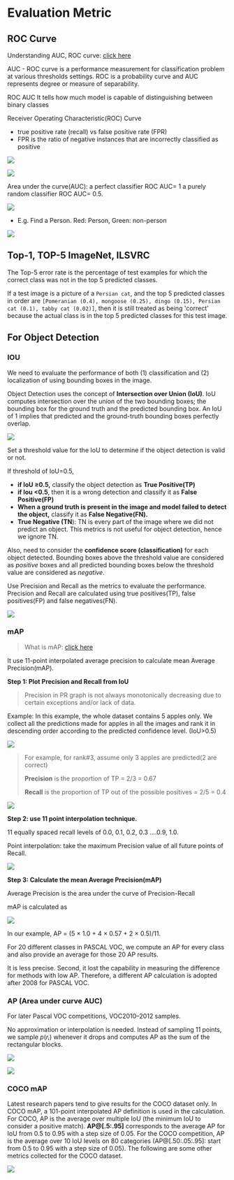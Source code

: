 # Evaluation Metric

## **ROC Curve**

Understanding AUC, ROC curve: [click here](https://towardsdatascience.com/understanding-auc-roc-curve-68b2303cc9c5)

AUC - ROC curve is a performance measurement for classification problem at various thresholds settings. ROC is a probability curve and AUC represents degree or measure of separability.

ROC AUC It tells how much model is capable of distinguishing between binary classes

Receiver Operating Characteristic\(ROC\) Curve

* true positive rate \(recall\) vs false positive rate \(FPR\)
* FPR is the ratio of negative instances that are incorrectly classified as positive

![](https://github.com/ykkimhgu/DLIP_doc/tree/3298e5d2a4b6369e5cef7973dd93eef44ca7addf/images/image%20%28261%29.png)

![](https://github.com/ykkimhgu/DLIP_doc/tree/3298e5d2a4b6369e5cef7973dd93eef44ca7addf/images/image%20%28255%29.png)

Area under the curve\(AUC\): a perfect classifier ROC AUC= 1 a purely random classifier ROC AUC= 0.5.

![](https://github.com/ykkimhgu/DLIP_doc/tree/3298e5d2a4b6369e5cef7973dd93eef44ca7addf/images/image%20%28259%29.png)

* E.g. Find a Person. Red: Person, Green: non-person

![](https://github.com/ykkimhgu/DLIP_doc/tree/3298e5d2a4b6369e5cef7973dd93eef44ca7addf/images/image%20%28258%29.png)

## Top-1, TOP-5 ImageNet,  ILSVRC

The Top-5 error rate is the percentage of test examples for which the correct class was not in the top 5 predicted classes.

If a test image is a picture of a `Persian cat`, and the top 5 predicted classes in order are `[Pomeranian (0.4), mongoose (0.25), dingo (0.15), Persian cat (0.1), tabby cat (0.02)]`, then it is still treated as being 'correct' because the actual class is in the top 5 predicted classes for this test image.

## For Object Detection

### IOU

We need to evaluate the performance of both \(1\) classification and \(2\) localization of using bounding boxes in the image.

Object Detection uses the concept of **Intersection over Union \(IoU\)**. IoU computes intersection over the union of the two bounding boxes; the bounding box for the ground truth and the predicted bounding box. An IoU of 1 implies that predicted and the ground-truth bounding boxes perfectly overlap.

![](https://github.com/ykkimhgu/DLIP_doc/tree/3298e5d2a4b6369e5cef7973dd93eef44ca7addf/images/image%20%28270%29.png)

Set a threshold value for the IoU to determine if the object detection is valid or not.

If threshold of IoU=0.5,

* **if IoU ≥0.5,** classify the object detection as **True Positive\(TP\)**
* **if Iou &lt;0.5**, then it is a wrong detection and classify it as **False Positive\(FP\)**
* **When a ground truth is present in the image and model failed to detect the object,** classify it as **False Negative\(FN\).**
* **True Negative \(TN**\): TN is every part of the image where we did not predict an object. This metrics is not useful for object detection, hence we ignore TN.

Also, need to consider the **confidence score \(classification\)** for each object detected. Bounding boxes above the threshold value are considered as _positive_ boxes and all predicted bounding boxes below the threshold value are considered as _negative_.

Use Precision and Recall as the metrics to evaluate the performance. Precision and Recall are calculated using true positives\(TP\), false positives\(FP\) and false negatives\(FN\).

![](https://github.com/ykkimhgu/DLIP_doc/tree/3298e5d2a4b6369e5cef7973dd93eef44ca7addf/images/image%20%28260%29.png)

### mAP

> What is mAP: [click here](https://jonathan-hui.medium.com/map-mean-average-precision-for-object-detection-45c121a31173)

It use 11-point interpolated average precision to calculate mean Average Precision\(mAP\).

**Step 1: Plot Precision and Recall from IoU**

> Precision in PR graph is not always monotonically decreasing due to certain exceptions and/or lack of data.

Example: In this example, the whole dataset contains 5 apples only. We collect all the predictions made for apples in all the images and rank it in descending order according to the predicted confidence level. \(IoU&gt;0.5\)

![](https://github.com/ykkimhgu/DLIP_doc/tree/3298e5d2a4b6369e5cef7973dd93eef44ca7addf/images/image%20%28256%29.png)

> For example, for rank\#3, assume only 3 apples are predicted\(2 are correct\)
>
> **Precision** is the proportion of TP = 2/3 = 0.67
>
> **Recall** is the proportion of TP out of the possible positives = 2/5 = 0.4

![](https://github.com/ykkimhgu/DLIP_doc/tree/3298e5d2a4b6369e5cef7973dd93eef44ca7addf/images/image%20%28265%29.png)

**Step 2: use 11 point interpolation technique.**

11 equally spaced recall levels of 0.0, 0.1, 0.2, 0.3 ….0.9, 1.0.

Point interpolation: take the maximum Precision value of all future points of Recall.

![](https://github.com/ykkimhgu/DLIP_doc/tree/3298e5d2a4b6369e5cef7973dd93eef44ca7addf/images/image%20%28257%29.png)

**Step 3: Calculate the mean Average Precision\(mAP\)**

Average Precision is the area under the curve of Precision-Recall

mAP is calculated as

![](https://github.com/ykkimhgu/DLIP_doc/tree/3298e5d2a4b6369e5cef7973dd93eef44ca7addf/images/image%20%28266%29.png)

In our example, AP = \(5 × 1.0 + 4 × 0.57 + 2 × 0.5\)/11.

For 20 different classes in PASCAL VOC, we compute an AP for every class and also provide an average for those 20 AP results.

It is less precise. Second, it lost the capability in measuring the difference for methods with low AP. Therefore, a different AP calculation is adopted after 2008 for PASCAL VOC.

### AP \(Area under curve AUC\)

For later Pascal VOC competitions, VOC2010–2012 samples.

No approximation or interpolation is needed. Instead of sampling 11 points, we sample _p_\(_rᵢ_\) whenever it drops and computes AP as the sum of the rectangular blocks.

![](https://github.com/ykkimhgu/DLIP_doc/tree/3298e5d2a4b6369e5cef7973dd93eef44ca7addf/images/image%20%28264%29.png)

![](https://github.com/ykkimhgu/DLIP_doc/tree/3298e5d2a4b6369e5cef7973dd93eef44ca7addf/images/image%20%28267%29.png)

### **COCO mAP**

Latest research papers tend to give results for the COCO dataset only. In COCO mAP, a 101-point interpolated AP definition is used in the calculation. For COCO, AP is the average over multiple IoU \(the minimum IoU to consider a positive match\). **AP@\[.5:.95\]** corresponds to the average AP for IoU from 0.5 to 0.95 with a step size of 0.05. For the COCO competition, AP is the average over 10 IoU levels on 80 categories \(AP@\[.50:.05:.95\]: start from 0.5 to 0.95 with a step size of 0.05\). The following are some other metrics collected for the COCO dataset.

![](https://github.com/ykkimhgu/DLIP_doc/tree/3298e5d2a4b6369e5cef7973dd93eef44ca7addf/images/image%20%28271%29.png)

